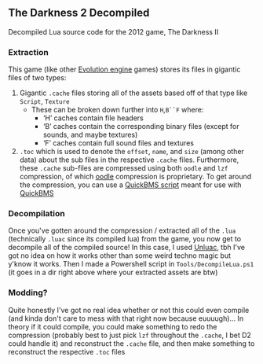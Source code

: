 ## The Darkness 2 Decompiled

Decompiled Lua source code for the 2012 game, The Darkness II

### Extraction

This game (like other [Evolution engine](https://en.wikipedia.org/wiki/Digital_Extremes#Technology) games) stores its files in gigantic files of two types:
1. Gigantic `.cache` files storing all of the assets based off of that type like `Script`, `Texture`
	- These can be broken down further into `H`,`B``F` where:
		- ‘H’ caches contain file headers
		- ‘B’ caches contain the corresponding binary files (except for sounds, and maybe textures)
		- ‘F’ caches contain full sound files and textures
2. `.toc` which is used to denote the `offset`, `name`, and `size` (among other data) about the sub files in the respective `.cache` files.
Furthermore, these `.cache` sub-files are compressed using both `oodle` and `lzf` compression, of which [oodle](http://www.radgametools.com/oodlecompressors.htm) compression is proprietary.
To get around the compression, you can use a [QuickBMS script](https://aluigi.altervista.org/bms/darkness2.bms) meant for use with [QuickBMS](https://aluigi.altervista.org/quickbms.htm)

### Decompilation

Once you've gotten around the compression / extracted all of the `.lua` (technically `.luac` since its compiled lua) from the game, you now get to decompile all of the compiled source!
In this case, I used [Unluac](https://sourceforge.net/projects/unluac/), tbh I've got no idea on how it works other than some weird techno magic but y'know it works. Then I made a Powershell script in `Tools/DecompileLua.ps1` (it goes in a dir right above where your extracted assets are btw)

### Modding?
Quite honestly I've got no real idea whether or not this could even compile (and kinda don't care to mess with that right now because euuuugh)...
In theory if it could compile, you could make something to redo the compression (probably best to just pick `lzf` throughout the `.cache`, I bet D2 could handle it) and reconstruct the `.cache` file, and then make something to reconstruct the respective `.toc` files